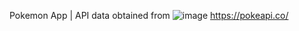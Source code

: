 
Pokemon App | API data obtained from ![image](https://github.com/grandpaCanCode/fuzzy-system/assets/128002915/f3dd2540-a572-4d66-955c-48239bca7282)
 https://pokeapi.co/
